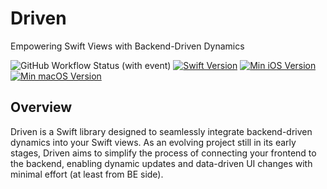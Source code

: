 # Driven 
Empowering Swift Views with Backend-Driven Dynamics


![GitHub Workflow Status (with event)](https://img.shields.io/github/actions/workflow/status/Arman1997/Driven/swift.yml?logo=github)
[![Swift Version](https://img.shields.io/badge/swift--tools--version-5.7.1-orange.svg?logo=swift)](5.7.1)
[![Min iOS Version](https://img.shields.io/badge/min--iOS--version-16.0-blue.svg?logo=apple)](16.0)
[![Min macOS Version](https://img.shields.io/badge/min--macOS--version-10.15-blue.svg?logo=macos)](10.15)




## Overview
Driven is a Swift library designed to seamlessly integrate backend-driven dynamics into your Swift views. As an evolving project still in its early stages, Driven aims to simplify the process of connecting your frontend to the backend, enabling dynamic updates and data-driven UI changes with minimal effort (at least from BE side).
